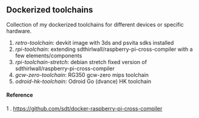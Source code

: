 ## Dockerized toolchains

Collection of my dockerized toolchains for different devices or specific hardware.

1. *retro-toolchain*: devkit image with 3ds and psvita sdks installed
2. *rpi-toolchain*: extending sdthirlwall/raspberry-pi-cross-compiler with a few elements/components
3. *rpi-toolchain-stretch*: debian stretch fixed version of sdthirlwall/raspberry-pi-cross-compiler
4. *gcw-zero-toolchain*: RG350 gcw-zero mips toolchain
5. *odroid-hk-toolchain*: Odroid Go (dvance) HK toolchain

#### Reference
  1 . https://github.com/sdt/docker-raspberry-pi-cross-compiler
